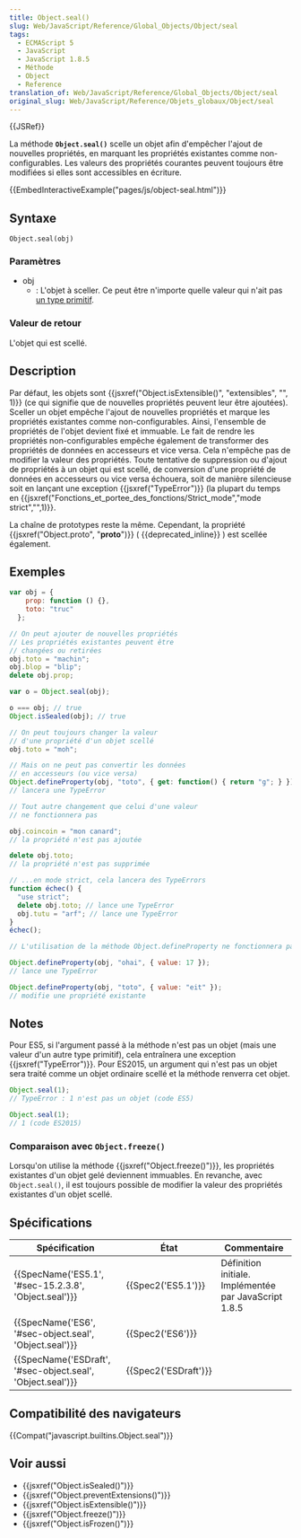 ```yaml
---
title: Object.seal()
slug: Web/JavaScript/Reference/Global_Objects/Object/seal
tags:
  - ECMAScript 5
  - JavaScript
  - JavaScript 1.8.5
  - Méthode
  - Object
  - Reference
translation_of: Web/JavaScript/Reference/Global_Objects/Object/seal
original_slug: Web/JavaScript/Reference/Objets_globaux/Object/seal
---
```

{{JSRef}}

La méthode **`Object.seal()`** scelle un objet afin d'empêcher l'ajout de nouvelles propriétés, en marquant les propriétés existantes comme non-configurables. Les valeurs des propriétés courantes peuvent toujours être modifiées si elles sont accessibles en écriture.

{{EmbedInteractiveExample("pages/js/object-seal.html")}}

## Syntaxe

    Object.seal(obj)

### Paramètres

- obj
  - : L'objet à sceller. Ce peut être n'importe quelle valeur qui n'ait pas [un type primitif](/fr/docs/Web/JavaScript/Guide/Types_et_grammaire#Types_de_données).

### Valeur de retour

L'objet qui est scellé.

## Description

Par défaut, les objets sont {{jsxref("Object.isExtensible()", "extensibles", "", 1)}} (ce qui signifie que de nouvelles propriétés peuvent leur être ajoutées). Sceller un objet empêche l'ajout de nouvelles propriétés et marque les propriétés existantes comme non-configurables. Ainsi, l'ensemble de propriétés de l'objet devient fixé et immuable. Le fait de rendre les propriétés non-configurables empêche également de transformer des propriétés de données en accesseurs et vice versa. Cela n'empêche pas de modifier la valeur des propriétés. Toute tentative de suppression ou d'ajout de propriétés à un objet qui est scellé, de conversion d'une propriété de données en accesseurs ou vice versa échouera, soit de manière silencieuse soit en lançant une exception {{jsxref("TypeError")}} (la plupart du temps en {{jsxref("Fonctions_et_portee_des_fonctions/Strict_mode","mode strict","",1)}}.

La chaîne de prototypes reste la même. Cependant, la propriété {{jsxref("Object.proto", "__proto__")}} ( {{deprecated_inline}} ) est scellée également.

## Exemples

```js
var obj = {
    prop: function () {},
    toto: "truc"
  };

// On peut ajouter de nouvelles propriétés
// Les propriétés existantes peuvent être
// changées ou retirées
obj.toto = "machin";
obj.blop = "blip";
delete obj.prop;

var o = Object.seal(obj);

o === obj; // true
Object.isSealed(obj); // true

// On peut toujours changer la valeur
// d'une propriété d'un objet scellé
obj.toto = "moh";

// Mais on ne peut pas convertir les données
// en accesseurs (ou vice versa)
Object.defineProperty(obj, "toto", { get: function() { return "g"; } });
// lancera une TypeError

// Tout autre changement que celui d'une valeur
// ne fonctionnera pas

obj.coincoin = "mon canard";
// la propriété n'est pas ajoutée

delete obj.toto;
// la propriété n'est pas supprimée

// ...en mode strict, cela lancera des TypeErrors
function échec() {
  "use strict";
  delete obj.toto; // lance une TypeError
  obj.tutu = "arf"; // lance une TypeError
}
échec();

// L'utilisation de la méthode Object.defineProperty ne fonctionnera pas

Object.defineProperty(obj, "ohai", { value: 17 });
// lance une TypeError

Object.defineProperty(obj, "toto", { value: "eit" });
// modifie une propriété existante
```

## Notes

Pour ES5, si l'argument passé à la méthode n'est pas un objet (mais une valeur d'un autre type primitif), cela entraînera une exception {{jsxref("TypeError")}}. Pour ES2015, un argument qui n'est pas un objet sera traité comme un objet ordinaire scellé et la méthode renverra cet objet.

```js
Object.seal(1);
// TypeError : 1 n'est pas un objet (code ES5)

Object.seal(1);
// 1 (code ES2015)
```

### Comparaison avec `Object.freeze()`

Lorsqu'on utilise la méthode {{jsxref("Object.freeze()")}}, les propriétés existantes d'un objet gelé deviennent immuables. En revanche, avec `Object.seal()`, il est toujours possible de modifier la valeur des propriétés existantes d'un objet scellé.

## Spécifications

| Spécification                                                                | État                         | Commentaire                                           |
| ---------------------------------------------------------------------------- | ---------------------------- | ----------------------------------------------------- |
| {{SpecName('ES5.1', '#sec-15.2.3.8', 'Object.seal')}}     | {{Spec2('ES5.1')}}     | Définition initiale. Implémentée par JavaScript 1.8.5 |
| {{SpecName('ES6', '#sec-object.seal', 'Object.seal')}}     | {{Spec2('ES6')}}         |                                                       |
| {{SpecName('ESDraft', '#sec-object.seal', 'Object.seal')}} | {{Spec2('ESDraft')}} |                                                       |

## Compatibilité des navigateurs

{{Compat("javascript.builtins.Object.seal")}}

## Voir aussi

- {{jsxref("Object.isSealed()")}}
- {{jsxref("Object.preventExtensions()")}}
- {{jsxref("Object.isExtensible()")}}
- {{jsxref("Object.freeze()")}}
- {{jsxref("Object.isFrozen()")}}
